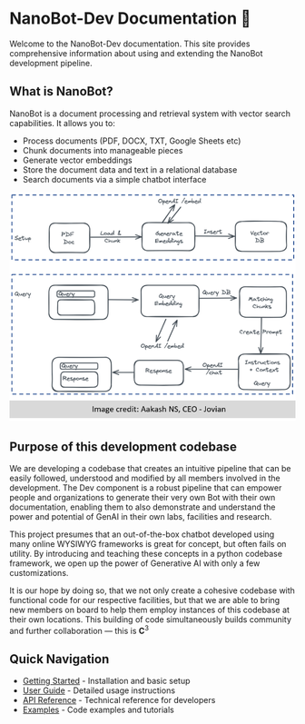 # NanoBot-Dev Documentation 🤖

Welcome to the NanoBot-Dev documentation. This site provides comprehensive information about using and extending the NanoBot development pipeline.

## What is NanoBot?

NanoBot is a document processing and retrieval system with vector search capabilities. It allows you to:

- Process documents (PDF, DOCX, TXT, Google Sheets etc)
- Chunk documents into manageable pieces
- Generate vector embeddings
- Store the document data and text in a relational database
- Search documents via a simple chatbot interface

![NanoBot Schema](assets/images/first-nanobot-schema.png)

## Purpose of this development codebase

We are developing a codebase that creates an intuitive pipeline that can be easily followed, understood and modified by all members involved in the development. The Dev component is a robust pipeline that can empower people and organizations to generate their very own Bot with their own documentation, enabling them to also demonstrate and understand the power and potential of GenAI in their own labs, facilities and research.

This project presumes that an out-of-the-box chatbot developed using many online WYSIWYG frameworks is great for concept, but often fails on utility. By introducing and teaching these concepts in a python codebase framework, we open up the power of Generative AI with only a few customizations.  

It is our hope by doing so, that we not only create a cohesive codebase with functional code for our respective facilities, but that we are able to bring new members on board to help them employ instances of this codebase at their own locations. This building of code simultaneously builds community and further collaboration — this is $\mathbf{C}^3$

## Quick Navigation

- [Getting Started](getting-started.md) - Installation and basic setup
- [User Guide](user-guide/index.md) - Detailed usage instructions
- [API Reference](api/database.md) - Technical reference for developers
- [Examples](examples.md) - Code examples and tutorials

